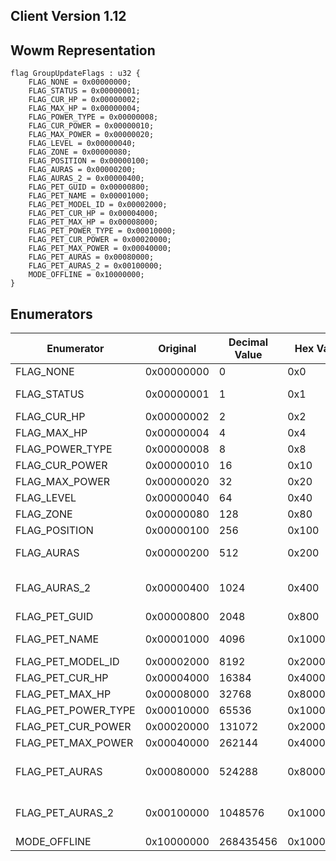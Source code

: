 ## Client Version 1.12

## Wowm Representation
```rust,ignore
flag GroupUpdateFlags : u32 {
    FLAG_NONE = 0x00000000;    
    FLAG_STATUS = 0x00000001;    
    FLAG_CUR_HP = 0x00000002;    
    FLAG_MAX_HP = 0x00000004;    
    FLAG_POWER_TYPE = 0x00000008;    
    FLAG_CUR_POWER = 0x00000010;    
    FLAG_MAX_POWER = 0x00000020;    
    FLAG_LEVEL = 0x00000040;    
    FLAG_ZONE = 0x00000080;    
    FLAG_POSITION = 0x00000100;    
    FLAG_AURAS = 0x00000200;    
    FLAG_AURAS_2 = 0x00000400;    
    FLAG_PET_GUID = 0x00000800;    
    FLAG_PET_NAME = 0x00001000;    
    FLAG_PET_MODEL_ID = 0x00002000;    
    FLAG_PET_CUR_HP = 0x00004000;    
    FLAG_PET_MAX_HP = 0x00008000;    
    FLAG_PET_POWER_TYPE = 0x00010000;    
    FLAG_PET_CUR_POWER = 0x00020000;    
    FLAG_PET_MAX_POWER = 0x00040000;    
    FLAG_PET_AURAS = 0x00080000;    
    FLAG_PET_AURAS_2 = 0x00100000;    
    MODE_OFFLINE = 0x10000000;    
}

```
## Enumerators
| Enumerator | Original | Decimal Value | Hex Value | Description | Comment |
| --------- | -------- | ------------- | --------- | ----------- | ------- |
| FLAG_NONE | 0x00000000 | 0 | 0x0 |  | nothing |
| FLAG_STATUS | 0x00000001 | 1 | 0x1 |  | uint8, enum GroupMemberOnlineStatus |
| FLAG_CUR_HP | 0x00000002 | 2 | 0x2 |  | uint16 |
| FLAG_MAX_HP | 0x00000004 | 4 | 0x4 |  | uint16 |
| FLAG_POWER_TYPE | 0x00000008 | 8 | 0x8 |  | uint8, enum Powers |
| FLAG_CUR_POWER | 0x00000010 | 16 | 0x10 |  | uint16 |
| FLAG_MAX_POWER | 0x00000020 | 32 | 0x20 |  | uint16 |
| FLAG_LEVEL | 0x00000040 | 64 | 0x40 |  | uint16 |
| FLAG_ZONE | 0x00000080 | 128 | 0x80 |  | uint16 |
| FLAG_POSITION | 0x00000100 | 256 | 0x100 |  | uint16, uint16 |
| FLAG_AURAS | 0x00000200 | 512 | 0x200 |  | uint32 mask, for each bit set uint16 spellid |
| FLAG_AURAS_2 | 0x00000400 | 1024 | 0x400 |  | uint16 above mask continuation, giving max total of 48 auras possible |
| FLAG_PET_GUID | 0x00000800 | 2048 | 0x800 |  | uint64 pet guid |
| FLAG_PET_NAME | 0x00001000 | 4096 | 0x1000 |  | pet name, NULL terminated string |
| FLAG_PET_MODEL_ID | 0x00002000 | 8192 | 0x2000 |  | uint16, model id |
| FLAG_PET_CUR_HP | 0x00004000 | 16384 | 0x4000 |  | uint16 pet cur health |
| FLAG_PET_MAX_HP | 0x00008000 | 32768 | 0x8000 |  | uint16 pet max health |
| FLAG_PET_POWER_TYPE | 0x00010000 | 65536 | 0x10000 |  | uint8 pet power type |
| FLAG_PET_CUR_POWER | 0x00020000 | 131072 | 0x20000 |  | uint16 pet cur power |
| FLAG_PET_MAX_POWER | 0x00040000 | 262144 | 0x40000 |  | uint16 pet max power |
| FLAG_PET_AURAS | 0x00080000 | 524288 | 0x80000 |  | uint32 mask, for each bit set uint16 spellid, pet auras... |
| FLAG_PET_AURAS_2 | 0x00100000 | 1048576 | 0x100000 |  | uint16 above mask continuation, giving max total of 48 auras possible |
| MODE_OFFLINE | 0x10000000 | 268435456 | 0x10000000 |  |  |
